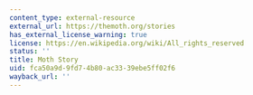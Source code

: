 ```yaml
---
content_type: external-resource
external_url: https://themoth.org/stories
has_external_license_warning: true
license: https://en.wikipedia.org/wiki/All_rights_reserved
status: ''
title: Moth Story
uid: fca50a9d-9fd7-4b80-ac33-39ebe5ff02f6
wayback_url: ''
---
```

